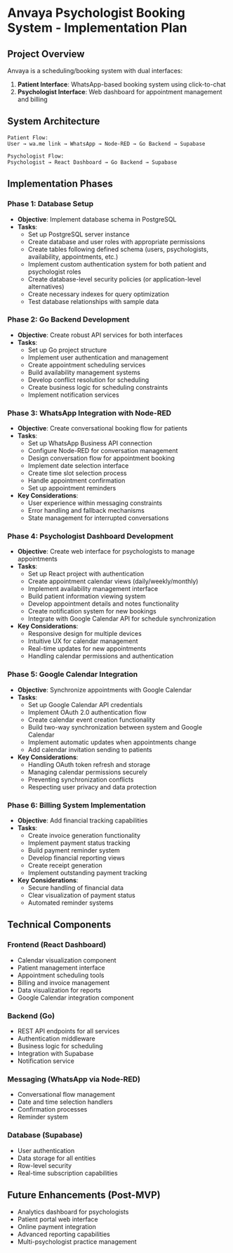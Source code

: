 # Anvaya Psychologist Booking System - Implementation Plan

## Project Overview
Anvaya is a scheduling/booking system with dual interfaces:
1. **Patient Interface**: WhatsApp-based booking system using click-to-chat
2. **Psychologist Interface**: Web dashboard for appointment management and billing

## System Architecture
```
Patient Flow:
User → wa.me link → WhatsApp → Node-RED → Go Backend → Supabase

Psychologist Flow:
Psychologist → React Dashboard → Go Backend → Supabase
```

## Implementation Phases

### Phase 1: Database Setup
- **Objective**: Implement database schema in PostgreSQL
- **Tasks**:
  - Set up PostgreSQL server instance
  - Create database and user roles with appropriate permissions
  - Create tables following defined schema (users, psychologists, availability, appointments, etc.)
  - Implement custom authentication system for both patient and psychologist roles
  - Create database-level security policies (or application-level alternatives)
  - Create necessary indexes for query optimization
  - Test database relationships with sample data

### Phase 2: Go Backend Development
- **Objective**: Create robust API services for both interfaces
- **Tasks**:
  - Set up Go project structure
  - Implement user authentication and management
  - Create appointment scheduling services
  - Build availability management systems
  - Develop conflict resolution for scheduling
  - Create business logic for scheduling constraints
  - Implement notification services

### Phase 3: WhatsApp Integration with Node-RED
- **Objective**: Create conversational booking flow for patients
- **Tasks**:
  - Set up WhatsApp Business API connection
  - Configure Node-RED for conversation management
  - Design conversation flow for appointment booking
  - Implement date selection interface
  - Create time slot selection process
  - Handle appointment confirmation
  - Set up appointment reminders
- **Key Considerations**:
  - User experience within messaging constraints
  - Error handling and fallback mechanisms
  - State management for interrupted conversations

### Phase 4: Psychologist Dashboard Development
- **Objective**: Create web interface for psychologists to manage appointments
- **Tasks**:
  - Set up React project with authentication
  - Create appointment calendar views (daily/weekly/monthly)
  - Implement availability management interface
  - Build patient information viewing system
  - Develop appointment details and notes functionality
  - Create notification system for new bookings
  - Integrate with Google Calendar API for schedule synchronization
- **Key Considerations**:
  - Responsive design for multiple devices
  - Intuitive UX for calendar management
  - Real-time updates for new appointments
  - Handling calendar permissions and authentication

### Phase 5: Google Calendar Integration
- **Objective**: Synchronize appointments with Google Calendar
- **Tasks**:
  - Set up Google Calendar API credentials
  - Implement OAuth 2.0 authentication flow
  - Create calendar event creation functionality
  - Build two-way synchronization between system and Google Calendar
  - Implement automatic updates when appointments change
  - Add calendar invitation sending to patients
- **Key Considerations**:
  - Handling OAuth token refresh and storage
  - Managing calendar permissions securely
  - Preventing synchronization conflicts
  - Respecting user privacy and data protection

### Phase 6: Billing System Implementation
- **Objective**: Add financial tracking capabilities
- **Tasks**:
  - Create invoice generation functionality
  - Implement payment status tracking
  - Build payment reminder system
  - Develop financial reporting views
  - Create receipt generation
  - Implement outstanding payment tracking
- **Key Considerations**:
  - Secure handling of financial data
  - Clear visualization of payment status
  - Automated reminder systems

## Technical Components

### Frontend (React Dashboard)
- Calendar visualization component
- Patient management interface
- Appointment scheduling tools
- Billing and invoice management
- Data visualization for reports
- Google Calendar integration component

### Backend (Go)
- REST API endpoints for all services
- Authentication middleware
- Business logic for scheduling
- Integration with Supabase
- Notification service

### Messaging (WhatsApp via Node-RED)
- Conversational flow management
- Date and time selection handlers
- Confirmation processes
- Reminder system

### Database (Supabase)
- User authentication
- Data storage for all entities
- Row-level security
- Real-time subscription capabilities

## Future Enhancements (Post-MVP)
- Analytics dashboard for psychologists
- Patient portal web interface
- Online payment integration
- Advanced reporting capabilities
- Multi-psychologist practice management